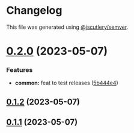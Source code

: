 # Changelog

This file was generated using [@jscutlery/semver](https://github.com/jscutlery/semver).

# [0.2.0](https://github.com/khalilou88/jnxplus/compare/common-0.1.2...common-0.2.0) (2023-05-07)


### Features

* **common:** feat to test releases ([5b444e4](https://github.com/khalilou88/jnxplus/commit/5b444e4dd4af1850fecf194507b4c899dd12053b))



## [0.1.2](https://github.com/khalilou88/jnxplus/compare/common-0.1.1...common-0.1.2) (2023-05-07)



## [0.1.1](https://github.com/khalilou88/jnxplus/compare/common-0.1.0...common-0.1.1) (2023-05-07)
